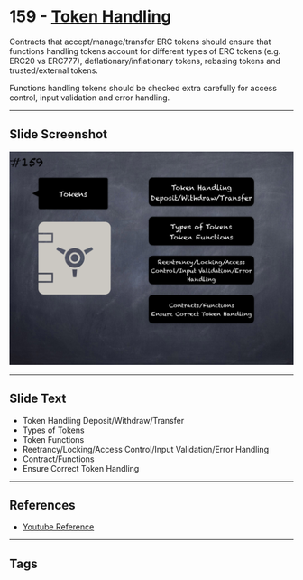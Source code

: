 # 159 - [Token Handling](Token%20Handling.md)
Contracts that accept/manage/transfer ERC tokens should ensure that functions handling tokens account for different types of ERC tokens (e.g. ERC20 vs ERC777), deflationary/inflationary tokens, rebasing tokens and trusted/external tokens. 

Functions handling tokens should be checked extra carefully for access control, input validation and error handling.
___
## Slide Screenshot
![0159.png](../../images/5.Pitfalls%20and%20Best%20Practices%20201/159.png)
___
## Slide Text
- Token Handling Deposit/Withdraw/Transfer
- Types of Tokens
- Token Functions
- Reetrancy/Locking/Access Control/Input Validation/Error Handling
- Contract/Functions
- Ensure Correct Token Handling
___
## References
- [Youtube Reference](https://youtu.be/pXoEIjHupXk?t=1503)
___
## Tags